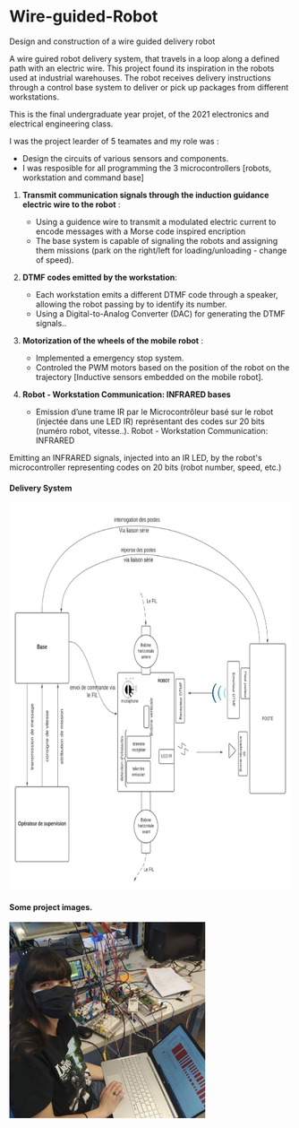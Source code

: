 # Wire-guided-Robot
Design and construction of a wire guided delivery robot

A wire guired robot delivery system, that travels in a loop along a defined path with an electric wire. This project found its inspiration in the robots used at industrial warehouses. The robot receives delivery instructions through a control base system to deliver or pick up packages from different workstations.

This is the final undergraduate year projet, of the 2021 electronics and electrical engineering class.

I was the project learder of 5 teamates and my role was : 

* Design the circuits of various sensors and components.
* I was resposible for all programming the 3 microcontrollers [robots, workstation and command base]


1. **Transmit communication signals through the induction guidance electric wire to the robot** : 
    * Using a guidence wire to transmit a modulated electric current to encode messages with a Morse code inspired encription
    * The base system is capable of signaling the robots and assigning them missions (park on the right/left for loading/unloading - change of speed).

2. **DTMF codes emitted by the workstation**:
    * Each workstation emits a different DTMF code through a speaker, allowing the robot passing by to identify its number.
    * Using a Digital-to-Analog Converter (DAC) for generating the DTMF signals..

3. **Motorization of the wheels of the mobile robot** :
    * Implemented a emergency stop system.
    * Controled the PWM motors based on the position of the robot on the trajectory [Inductive sensors embedded on the mobile robot].
    
4. **Robot - Workstation Communication: INFRARED bases**
    * Emission d’une trame IR par le Microcontrôleur basé sur le robot (injectée dans une LED IR) représentant des codes sur 20 bits (numéro robot, vitesse..).
Robot - Workstation Communication: INFRARED

Emitting an INFRARED signals, injected into an IR LED, by the robot's microcontroller representing codes on 20 bits (robot number, speed, etc.)

#### Delivery System

<img src="Images/robot-system.jpeg" width="880" height="690">


#### Some project images.
<img src="Images/Lab.jpg" width="350" height="350">

